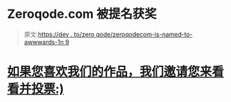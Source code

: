 # Zeroqode.com 被提名获奖

> 原文:[https://dev . to/zero qode/zeroqodecom-is-named-to-awwwards-1n 9](https://dev.to/zeroqode/zeroqodecom-is-nominated-to-awwwards-1n9)

# [](#zeroqode-the-1-platform-for-all-things-nocode-templates-courses-backends-wev2native-etc-has-been-nominated-to-awwwards-the-most-prestigious-contest-for-webdesign-we-invite-you-to-take-a-look-and-vote-in-case-you-like-what-we-have-created-%E2%80%8A)[如果您喜欢我们的作品，我们邀请您来看看并投票:)](https://zeroqode.com/)
